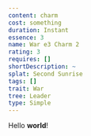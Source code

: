 ```yaml
---
content: charm
cost: something
duration: Instant
essence: 3
name: War e3 Charm 2
rating: 3
requires: []
shortDescription: ~
splat: Second Sunrise
tags: []
trait: War
tree: Leader
type: Simple
---
```


Hello **world**!
